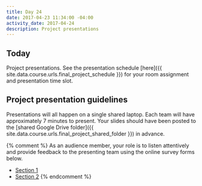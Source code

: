 ```yaml
---
title: Day 24
date: 2017-04-23 11:34:00 -04:00
activity_date: 2017-04-24
description: Project presentations
---
```


## Today

Project presentations. See the presentation schedule [here]({{ site.data.course.urls.final_project_schedule }}) for your room assignment and presentation time slot.

## Project presentation guidelines

Presentations will all happen on a single shared laptop. Each team will have
approximately 7 minutes to present. Your slides should have been posted to the
[shared Google Drive
folder]({{ site.data.course.urls.final_project_shared_folder }})
in advance.

{% comment %}
As an audience member, your role is to listen attentively and provide feedback
to the presenting team using the online survey forms below.

* [Section 1](http://goo.gl/forms/KJkpyJh784)
* [Section 2](http://goo.gl/forms/0Ctf0A1IbR)
{% endcomment %}
